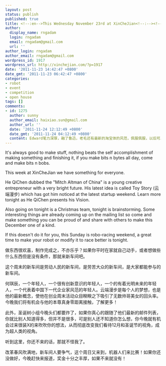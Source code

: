 ```yaml
---
layout: post
status: publish
published: true
title: <!--:en-->This Wednesday November 23rd at XinCheJian<!--:--><!--:zh-->这个十一月二十三日星期三在新车间<!--:-->
author:
  display_name: rngadam
  login: rngadam
  email: rngadam@gmail.com
  url: ''
author_login: rngadam
author_email: rngadam@gmail.com
wordpress_id: 1917
wordpress_url: http://xinchejian.com/?p=1917
date: '2011-11-23 14:42:47 +0800'
date_gmt: '2011-11-23 06:42:47 +0800'
categories:
- robot
- event
- competition
- open house
tags: []
comments:
- id: 1275
  author: sunny
  author_email: haixiao.sun@gmail.com
  author_url: ''
  date: '2011-11-24 12:12:49 +0800'
  date_gmt: '2011-11-24 04:12:49 +0800'
  content: Edward笔力深厚，融了鲁迅，老毛还有最新的淘宝体的风范，佩服佩服，以后可以兼职做编辑了，哈哈
---
```

<p><!--:en-->It's always good to make stuff, nothing beats the self accomplishment of making something and finishing it, if you make bits n bytes all day, come and make bits n bobs.</p>
<p>This week at XinCheJian we have something for everyone.</p>
<p>He QiChen dubbed the "Mitch Altman of China" is a young creative entrepreneur with a very bright future. His latest idea is called Toy Story (云端漫步) which has got him noticed at the latest startup weekend. Learn more tonight as He QiChen presents his Vision.</p>
<p>Also going on tonight is a Christmas team, tonight is brainstorming. Some interesting things are already coming up on the mailing list so come and make something you can be proud of and share with others to make this December one of a kind.</p>
<p>If this doesn't do it for you, this Sunday is robo-racing weekend, a great time to make your robot or modify it to race better is tonight.<!--:--><!--:zh-->
<div>做东西很欢喜，制作完成之，不亦乐乎？<wbr>如果你平时在家就自己动手，或者想做些什么东西但是没有条件，<wbr>那就来新车间吧。</wbr></wbr></div></p>
<div>这个周末的新车间是劳动人民的新车间，是劳苦大众的新车间，<wbr>是大家都能参与的新车间。</wbr></div></p>
<div>何琪辰，一个年轻人，一个很有创新意识的年轻人，<wbr>一个的有着光明未来的年轻人，<wbr>一个代表着中国下一代企业家风范的年轻人。<wbr>云端漫步是每个人的梦想，也是他的最新概念，<wbr>使他在创业周末活动众目睽睽之下吸引了无数帅哥美女的回头率。<wbr>今晚我们将有机会与他的本尊真身零距离接触，了解更多！</wbr></wbr></wbr></wbr></wbr></div></p>
<div>此外，圣诞树小组今晚头们都要炸了，<wbr>如果你真心的跟随了他们最新的邮件列表，你就比别人知道得多，<wbr>但并不是很多，可是别人还不知道你怎么想，<wbr>你今晚就有机会过来很装X的来吹吹你的想法，<wbr>从而彻底改变我们看待12月和圣诞节的视角，成为超人类的视角。</wbr></wbr></wbr></wbr></div></p>
<div>听到这里，你还不来的话，那就不怪我了。</div></p>
<div>改革春风吹满地，新车间人要争气，这个周日又来到，<wbr>机器人们来比赛！如果你还没做好，今晚赶快来报道，<wbr>奖金十分之丰厚，如果不来就没有！</wbr></wbr></div></p>
<div></div><!--:--></p>
